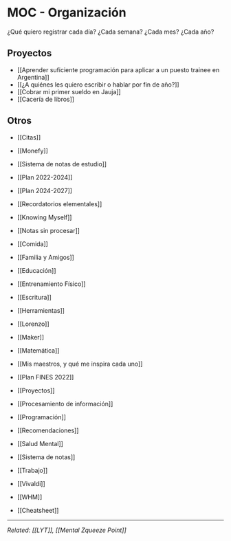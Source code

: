 # MOC - Organización
¿Qué quiero registrar cada día? ¿Cada semana? ¿Cada mes? ¿Cada año?

## Proyectos
- [[Aprender suficiente programación para aplicar a un puesto trainee en Argentina]]
- [[¿A quiénes les quiero escribir o hablar por fin de año?]]
- [[Cobrar mi primer sueldo en Jauja]]
- [[Cacería de libros]]


## Otros
- [[Citas]]
- [[Monefy]]
- [[Sistema de notas de estudio]]
- [[Plan 2022-2024]]
- [[Plan 2024-2027]]

- [[Recordatorios elementales]]
- [[Knowing Myself]]
- [[Notas sin procesar]]
- [[Comida]]
- [[Familia y Amigos]]
- [[Educación]]
- [[Entrenamiento Físico]]
- [[Escritura]]
- [[Herramientas]]
- [[Lorenzo]]
- [[Maker]]
- [[Matemática]]
- [[Mis maestros, y qué me inspira cada uno]]
- [[Plan FINES 2022]]
- [[Proyectos]]
- [[Procesamiento de información]]
- [[Programación]]
- [[Recomendaciones]]
- [[Salud Mental]]
- [[Sistema de notas]]
- [[Trabajo]]
- [[Vivaldi]]
- [[WHM]]
- [[Cheatsheet]]


---
*Related: [[LYT]], [[Mental Zqueeze Point]]*